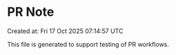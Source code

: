 # PR Note

Created at: Fri 17 Oct 2025 07:14:57 UTC

This file is generated to support testing of PR workflows.
